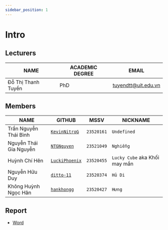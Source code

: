 ```yaml
---
sidebar_position: 1
---
```


# Intro

## Lecturers

| NAME               | ACADEMIC DEGREE | EMAIL                                             |
| ------------------ | --------------- | ------------------------------------------------- |
| Đỗ Thị Thanh Tuyền | PhD             | [tuyendtt@uit.edu.vn](mailto:tuyendtt@uit.edu.vn) |

## Members

| NAME                   | GITHUB                                            | MSSV       | NICKNAME                      |
| ---------------------- | ------------------------------------------------- | ---------- | ----------------------------- |
| Trần Nguyễn Thái Bình  | [`KevinNitroG`](https://github.com/KevinNitroG)   | `23520161` | `Undefined`                   |
| Nguyễn Thái Gia Nguyễn | [`NTGNguyen`](https://github.com/NTGNguyen)       | `23521049` | `Nghiễng`                     |
| Huỳnh Chí Hên          | [`LuckiPhoenix`](https://github.com/LuckiPhoenix) | `23520455` | `Lucky Cube` aka Khối may mắn |
| Nguyễn Hữu Duy         | [`ditto-11`](https://github.com/ditto-11)         | `23520374` | `Hủ Di`                       |
| Không Huỳnh Ngọc Hân   | [`hankhongg`](https://github.com/hankhongg)       | `23520427` | `Hưng`                        |

## Report

- [Word](https://1drv.ms/w/c/bb48fd20e154f84d/EU34VOEg_UgggLvXBgAAAAABcqxOhV6rEMpb1gHOqhXI0A?e=YJ96I9)
